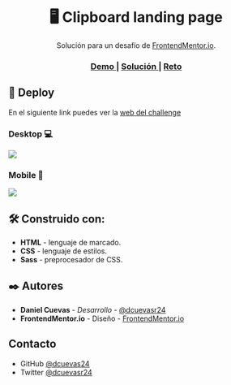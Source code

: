 <h1 align="center">🖥️ Clipboard landing page</h1>

<div align="center">
    Solución para un desafío de  <a href="https://www.frontendmentor.io/" target="_blank">FrontendMentor.io</a>.
</div>

<div align="center">
  <h3>
    <a href="https://dcuevas24.github.io/clipboard-landing-page/">
      Demo
    </a>
    <span> | </span>
    <a href="https://github.com/dcuevas24/clipboard-landing-page">
      Solución
    </a>
    <span> | </span>
    <a href="https://www.frontendmentor.io/challenges/clipboard-landing-page-5cc9bccd6c4c91111378ecb9">
      Reto
    </a>
  </h3>
</div>

## 🚀 Deploy

En el siguiente link puedes ver la [web del challenge](https://dcuevas24.github.io/clipboard-landing-page/ "web del challenge")

### Desktop 💻

![](https://i.imgur.com/lCK375G.png)

### Mobile 📱

![](https://i.imgur.com/kQhTQ5B.png)

## 🛠️ Construido con:

- **HTML** - lenguaje de marcado.
- **CSS** - lenguaje de estilos.
- **Sass** - preprocesador de CSS.

## ✒️ Autores

- **Daniel Cuevas** - _Desarrollo_ - [@dcuevasr24](https://twitter.com/dcuevasr24 "@dcuevasr24")
- **FrontendMentor.io** - Diseño - [FrontendMentor.io](https://www.frontendmentor.io/ "FrontendMentor.io")

## Contacto

- GitHub [@dcuevas24](https://github.com/dcuevas24)
- Twitter [@dcuevasr24](https://twitter.com/dcuevasr24)
